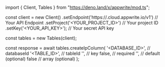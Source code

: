 import { Client, Tables } from "https://deno.land/x/appwrite/mod.ts";

const client = new Client()
    .setEndpoint('https://<REGION>.cloud.appwrite.io/v1') // Your API Endpoint
    .setProject('<YOUR_PROJECT_ID>') // Your project ID
    .setKey('<YOUR_API_KEY>'); // Your secret API key

const tables = new Tables(client);

const response = await tables.createIpColumn(
    '<DATABASE_ID>', // databaseId
    '<TABLE_ID>', // tableId
    '', // key
    false, // required
    '', // default (optional)
    false // array (optional)
);
